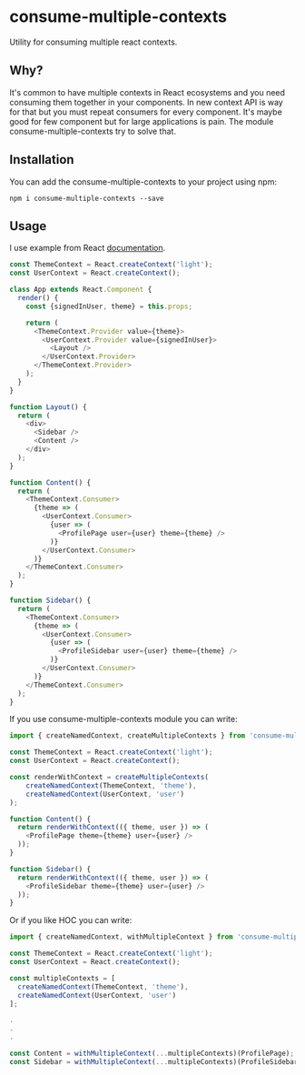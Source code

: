 # consume-multiple-contexts

Utility for consuming multiple react contexts.

## Why?
It's common to have multiple contexts in React ecosystems and you need consuming them together in your components. In new context API is way for that but you must repeat consumers for every component. It's maybe good for few component but for large applications is pain. The module consume-multiple-contexts try to solve that.

## Installation

You can add the consume-multiple-contexts to your project using npm:

```
npm i consume-multiple-contexts --save
```

## Usage

I use example from React [documentation](https://reactjs.org/docs/context.html).

```javascript
const ThemeContext = React.createContext('light');
const UserContext = React.createContext();

class App extends React.Component {
  render() {
    const {signedInUser, theme} = this.props;

    return (
      <ThemeContext.Provider value={theme}>
        <UserContext.Provider value={signedInUser}>
          <Layout />
        </UserContext.Provider>
      </ThemeContext.Provider>
    );
  }
}

function Layout() {
  return (
    <div>
      <Sidebar />
      <Content />
    </div>
  );
}

function Content() {
  return (
    <ThemeContext.Consumer>
      {theme => (
        <UserContext.Consumer>
          {user => (
            <ProfilePage user={user} theme={theme} />
          )}
        </UserContext.Consumer>
      )}
    </ThemeContext.Consumer>
  );
}

function Sidebar() {
  return (
    <ThemeContext.Consumer>
      {theme => (
        <UserContext.Consumer>
          {user => (
            <ProfileSidebar user={user} theme={theme} />
          )}
        </UserContext.Consumer>
      )}
    </ThemeContext.Consumer>
  );
}

```

If you use consume-multiple-contexts module you can write:

```javascript
import { createNamedContext, createMultipleContexts } from 'consume-multiple-contexts';

const ThemeContext = React.createContext('light');
const UserContext = React.createContext();

const renderWithContext = createMultipleContexts(
    createNamedContext(ThemeContext, 'theme'),
    createNamedContext(UserContext, 'user')
);

function Content() {
  return renderWithContext(({ theme, user }) => (
    <ProfilePage theme={theme} user={user} />
  ));
}

function Sidebar() {
  return renderWithContext(({ theme, user }) => (
    <ProfileSidebar theme={theme} user={user} />
  ));
}

```
Or if you like HOC you can write:

```javascript
import { createNamedContext, withMultipleContext } from 'consume-multiple-contexts';

const ThemeContext = React.createContext('light');
const UserContext = React.createContext();

const multipleContexts = [
  createNamedContext(ThemeContext, 'theme'),
  createNamedContext(UserContext, 'user')
];

.
.
.

const Content = withMultipleContext(...multipleContexts)(ProfilePage);
const Sidebar = withMultipleContext(...multipleContexts)(ProfileSidebar);

```
